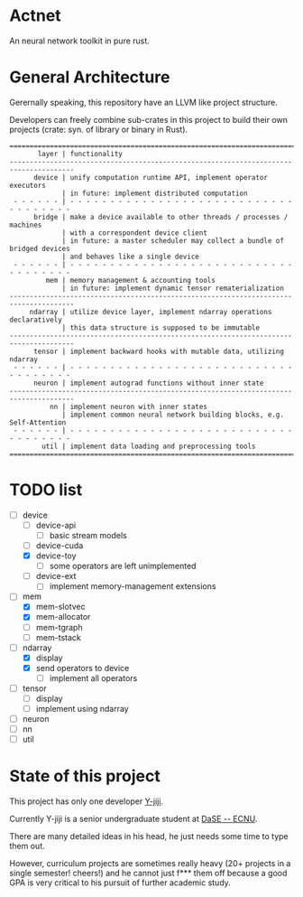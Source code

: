 # Actnet
An neural network toolkit in pure rust. 

# General Architecture

Gerernally speaking, this repository have an LLVM like project structure. 

Developers can freely combine sub-crates in this project to build their own projects (crate: syn. of library or binary in Rust). 

```
======================================================================================
       layer | functionality
--------------------------------------------------------------------------------------
      device | unify computation runtime API, implement operator executors
             | in future: implement distributed computation
 - - - - - - | - - - - - - - - - - - - - - - - - - - - - - - - - - - - - - - - - - - -
      bridge | make a device available to other threads / processes / machines
             | with a correspondent device client
             | in future: a master scheduler may collect a bundle of bridged devices 
             | and behaves like a single device
 - - - - - - | - - - - - - - - - - - - - - - - - - - - - - - - - - - - - - - - - - - -
         mem | memory management & accounting tools
             | in future: implement dynamic tensor rematerialization
--------------------------------------------------------------------------------------
     ndarray | utilize device layer, implement ndarray operations declaratively
             | this data structure is supposed to be immutable
--------------------------------------------------------------------------------------
      tensor | implement backward hooks with mutable data, utilizing ndarray
 - - - - - - | - - - - - - - - - - - - - - - - - - - - - - - - - - - - - - - - - - - -
      neuron | implement autograd functions without inner state
--------------------------------------------------------------------------------------
          nn | implement neuron with inner states
             | implement common neural network building blocks, e.g. Self-Attention
 - - - - - - | - - - - - - - - - - - - - - - - - - - - - - - - - - - - - - - - - - - -
        util | implement data loading and preprocessing tools
======================================================================================
```

# TODO list

- [ ] device
  - [ ] device-api
    - [ ] basic stream models
  
  - [ ] device-cuda
  - [x] device-toy
    - [ ] some operators are left unimplemented
  - [ ] device-ext
    - [ ] implement memory-management extensions
  
- [ ] mem
  - [x] mem-slotvec
  - [x] mem-allocator
  - [ ] mem-tgraph
  - [ ] mem-tstack
- [ ] ndarray
  - [x] display
  - [x] send operators to device
    - [ ] implement all operators
- [ ] tensor
  - [ ] display
  - [ ] implement using ndarray

- [ ] neuron
- [ ] nn
- [ ] util

# State of this project

This project has only one developer [Y-jiji](https://github.com/Y-jiji). 

Currently Y-jiji is a senior undergraduate student at [DaSE -- ECNU](https://www.ecnu.edu.cn/wzcd/xxgk/yxsz.htm). 

There are many detailed ideas in his head, he just needs some time to type them out. 

However, curriculum projects are sometimes really heavy (20+ projects in a single semester! cheers!) and he cannot just f\*\*\* them off because a good GPA is very critical to his pursuit of further academic study. 
